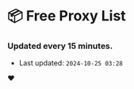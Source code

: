 # :package: Free Proxy List
### Updated every 15 minutes.

- Last updated: `2024-10-25 03:28`

:heart:
